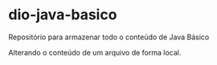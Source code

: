 # dio-java-basico
Repositório para armazenar todo o conteúdo de Java Básico

Alterando o conteúdo de um arquivo de forma local.